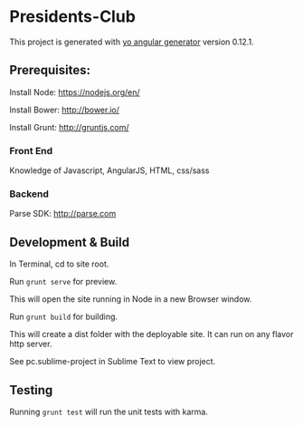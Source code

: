 # Presidents-Club

This project is generated with [yo angular generator](https://github.com/yeoman/generator-angular)
version 0.12.1.

## Prerequisites:
Install Node: https://nodejs.org/en/

Install Bower: http://bower.io/

Install Grunt: http://gruntjs.com/

### Front End
Knowledge of Javascript, AngularJS, HTML, css/sass

### Backend
Parse SDK: http://parse.com

## Development & Build

In Terminal, cd to site root.

Run `grunt serve` for preview.

This will open the site running in Node in a new Browser window.


Run `grunt build` for building.

This will create a dist folder with the deployable site. It can run on any flavor http server.

See pc.sublime-project in Sublime Text to view project.

## Testing

Running `grunt test` will run the unit tests with karma.
